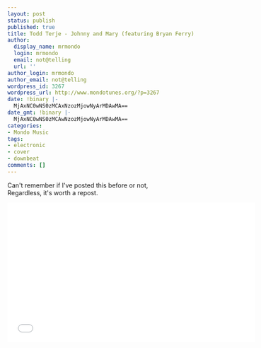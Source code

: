 ```yaml
---
layout: post
status: publish
published: true
title: Todd Terje - Johnny and Mary (featuring Bryan Ferry)
author:
  display_name: mrmondo
  login: mrmondo
  email: not@telling
  url: ''
author_login: mrmondo
author_email: not@telling
wordpress_id: 3267
wordpress_url: http://www.mondotunes.org/?p=3267
date: !binary |-
  MjAxNC0wNS0zMCAxNzozMjowNyArMDAwMA==
date_gmt: !binary |-
  MjAxNC0wNS0zMCAwNzozMjowNyArMDAwMA==
categories:
- Mondo Music
tags:
- electronic
- cover
- downbeat
comments: []
---
```

Can't remember if I've posted this before or not,<br />
Regardless, it's worth a repost.
<iframe width="560" height="315" src="//www.youtube.com/embed/EFSGe-l18Yo" frameborder="0"> </iframe>
